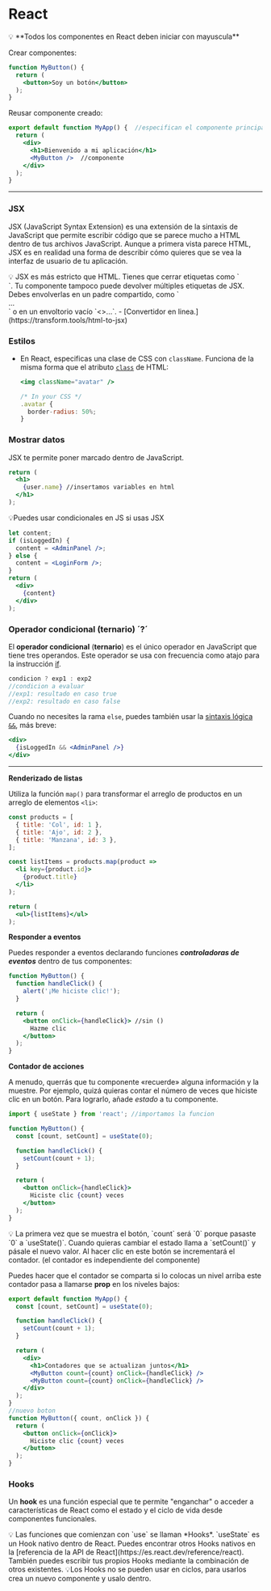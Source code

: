 # React

<aside>
💡 **Todos los componentes en React deben iniciar con mayuscula**

</aside>

Crear componentes:

```jsx
function MyButton() {
  return (
    <button>Soy un botón</button>
  );
}
```

Reusar componente creado:

```jsx
export default function MyApp() {  //especifican el componente principal en el archivo.
  return (
    <div>
      <h1>Bienvenido a mi aplicación</h1>
      <MyButton />  //componente
    </div>
  );
}
```

---

### JSX

JSX (JavaScript Syntax Extension) es una extensión de la sintaxis de JavaScript que permite escribir código que se parece mucho a HTML dentro de tus archivos JavaScript. Aunque a primera vista parece HTML, JSX es en realidad una forma de describir cómo quieres que se vea la interfaz de usuario de tu aplicación.

<aside>
💡 JSX es más estricto que HTML. Tienes que cerrar etiquetas como `<br />`. Tu componente tampoco puede devolver múltiples etiquetas de JSX. Debes envolverlas en un padre compartido, como `<div>...</div>` o en un envoltorio vacío `<>...</>`.
- [Convertidor en linea.](https://transform.tools/html-to-jsx)

</aside>

### Estilos

- En React, especificas una clase de CSS con `className`. Funciona de la misma forma que el atributo [`class`](https://developer.mozilla.org/es/docs/Web/HTML/Global_attributes/class) de HTML:
    
    ```jsx
    <img className="avatar" />
    
    /* In your CSS */
    .avatar {
      border-radius: 50%;
    }
    ```
    

### Mostrar datos

JSX te permite poner marcado dentro de JavaScript. 

```jsx
return (
  <h1>
    {user.name} //insertamos variables en html
  </h1>
);
```

💡Puedes usar condicionales en JS si usas JSX

```jsx
let content;
if (isLoggedIn) {
  content = <AdminPanel />;
} else {
  content = <LoginForm />;
}
return (
  <div>
    {content}
  </div>
);
```

### Operador condicional (ternario) ´?´

El **operador condicional** (**ternario**) es el único operador en JavaScript que tiene tres operandos. Este operador se usa con frecuencia como atajo para la instrucción [if](https://developer.mozilla.org/es/docs/Web/JavaScript/Reference/Statements/if...else).

```jsx
condicion ? exp1 : exp2
//condicion a evaluar
//exp1: resultado en caso true
//exp2: resultado en caso false
```

Cuando no necesites la rama `else`, puedes también usar la [sintaxis lógica `&&`](https://developer.mozilla.org/en-US/docs/Web/JavaScript/Reference/Operators/Logical_AND#short-circuit_evaluation), más breve:

```jsx
<div>
  {isLoggedIn && <AdminPanel />}
</div>
```

---

**Renderizado de listas** 

Utiliza la función `map()` para transformar el arreglo de productos en un arreglo de elementos `<li>`:

```jsx
const products = [
  { title: 'Col', id: 1 },
  { title: 'Ajo', id: 2 },
  { title: 'Manzana', id: 3 },
];

const listItems = products.map(product =>
  <li key={product.id}>
    {product.title}
  </li>
);

return (
  <ul>{listItems}</ul>
);
```

**Responder a eventos**

Puedes responder a eventos declarando funciones ***controladoras de eventos*** dentro de tus componentes:

```jsx
function MyButton() {
  function handleClick() {
    alert('¡Me hiciste clic!');
  }

  return (
    <button onClick={handleClick}> //sin ()
      Hazme clic
    </button>
  );
}

```

**Contador de acciones**

A menudo, querrás que tu componente «recuerde» alguna información y la muestre. Por ejemplo, quizá quieras contar el número de veces que hiciste clic en un botón. Para lograrlo, añade *estado* a tu componente.

```jsx
import { useState } from 'react'; //importamos la funcion

function MyButton() {
  const [count, setCount] = useState(0);

  function handleClick() {
    setCount(count + 1);
  }

  return (
    <button onClick={handleClick}>
      Hiciste clic {count} veces
    </button>
  );
}
```

<aside>
💡 La primera vez que se muestra el botón, `count` será `0` porque  pasaste `0` a `useState()`. Cuando quieras cambiar el estado llama a `setCount()` y pásale el nuevo valor. Al hacer clic en este botón se incrementará el contador. (el contador es independiente del componente)

</aside>

Puedes hacer que el contador se comparta si lo colocas un nivel arriba este contador pasa a llamarse **prop** en los niveles bajos:

```jsx
export default function MyApp() {
  const [count, setCount] = useState(0);

  function handleClick() {
    setCount(count + 1);
  }

  return (
    <div>
      <h1>Contadores que se actualizan juntos</h1>
      <MyButton count={count} onClick={handleClick} />
      <MyButton count={count} onClick={handleClick} />
    </div>
  );
}
//nuevo boton
function MyButton({ count, onClick }) {
  return (
    <button onClick={onClick}>
      Hiciste clic {count} veces
    </button>
  );
}
```

### Hooks

Un **hook** es una función especial que te permite "enganchar" o acceder a características de React como el estado y el ciclo de vida desde componentes funcionales.

<aside>
💡 Las funciones que comienzan con `use` se llaman *Hooks*. `useState` es un Hook nativo dentro de React. Puedes encontrar otros Hooks nativos en la [referencia de la API de React](https://es.react.dev/reference/react). También puedes escribir tus propios Hooks mediante la combinación de otros existentes.
💡Los Hooks no se pueden usar en ciclos, para usarlos crea un nuevo componente y usalo dentro.

</aside>